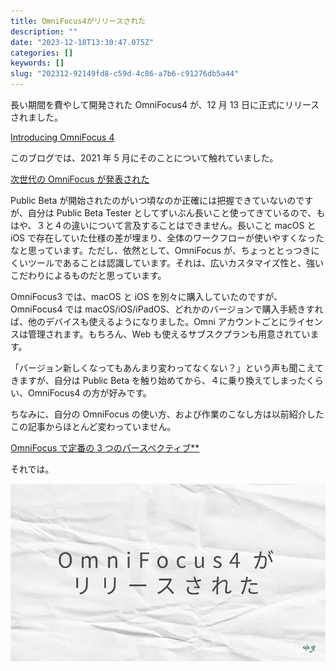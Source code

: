 ```yaml
---
title: OmniFocus4がリリースされた
description: ""
date: "2023-12-18T13:30:47.075Z"
categories: []
keywords: []
slug: "202312-92149fd8-c59d-4c86-a7b6-c91276db5a44"
---
```


長い期間を費やして開発された OmniFocus4 が、12 月 13 日に正式にリリースされました。

[Introducing OmniFocus 4](https://www.omnigroup.com/blog/introducing-omnifocus-4)

このブログでは、2021 年 5 月にそのことについて触れていました。

[次世代の OmniFocus が発表された](/posts/c98e4585-85d7-4218-8f79-d743df38a623/)

Public Beta が開始されたのがいつ頃なのか正確には把握できていないのですが、自分は Public Beta Tester としてずいぶん長いこと使ってきているので、もはや、３と４の違いについて言及することはできません。長いこと macOS と iOS で存在していた仕様の差が埋まり、全体のワークフローが使いやすくなったなと思っています。ただし、依然として、OmniFocus が、ちょっととっつきにくいツールであることは認識しています。それは、広いカスタマイズ性と、強いこだわりによるものだと思っています。

OmniFocus3 では、macOS と iOS を別々に購入していたのですが、OmniFocus4 では macOS/iOS/iPadOS、どれかのバージョンで購入手続きすれば、他のデバイスも使えるようになりました。Omni アカウントごとにライセンスは管理されます。もちろん、Web も使えるサブスクプランも用意されています。

「バージョン新しくなってもあんまり変わってなくない？」という声も聞こえてきますが、自分は Public Beta を触り始めてから、４に乗り換えてしまったくらい、OmniFocus4 の方が好みです。

ちなみに、自分の OmniFocus の使い方、および作業のこなし方は以前紹介したこの記事からほとんど変わっていません。

[OmniFocus で定番の 3 つのパースペクティブ\*\*](/posts/f2fc43b4-4ee7-432b-935d-9a5da03b110f/)

それでは。

![](1__zWKobi5QV9__XPr1Nw6HdLA.png)
